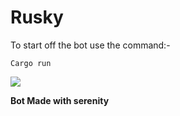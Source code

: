 # Rusky
To start off the bot use the command:-
```
Cargo run
```

<img src="https://cdn.discordapp.com/avatars/833258899897450538/afdbeda1089115b3da58c0a6b8e47d9c.webp?size=1024">

**Bot Made with serenity**


